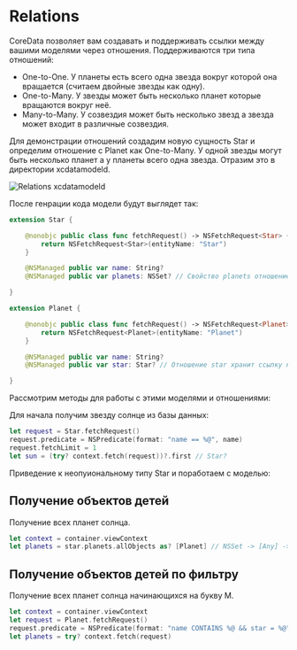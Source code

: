 # Relations
CoreData позволяет вам создавать и поддерживать ссылки между вашими моделями через отношения. Поддерживаются три типа отношений:
- One-to-One. У планеты есть всего одна звезда вокруг которой она вращается (считаем двойные звезды как одну).
- One-to-Many. У звезды может быть несколько планет которые вращаются вокруг неё.
- Many-to-Many. У созвездия может быть несколько звезд а звезда может входит в различные созвездия.

Для демонстрации отношений создадим новую сущность Star и определим отношение с Planet как One-to-Many. У одной звезды могут быть несколько планет а у планеты всего одна звезда. Отразим это в директории xcdatamodeld.

![Relations  xcdatamodeld](https://github.com/DenDmitriev/iOS-Interview/assets/65191747/9f882347-fb12-4bc4-b2f7-8660a28f5803)


После генрации кода модели будут выглядет так:
```swift
extension Star {

    @nonobjc public class func fetchRequest() -> NSFetchRequest<Star> {
        return NSFetchRequest<Star>(entityName: "Star")
    }

    @NSManaged public var name: String?
    @NSManaged public var planets: NSSet? // Свойство planets отношение один ко многим между двумя моделями.

}
```

```swift
extension Planet {

    @nonobjc public class func fetchRequest() -> NSFetchRequest<Planet> {
        return NSFetchRequest<Planet>(entityName: "Planet")
    }

    @NSManaged public var name: String?
    @NSManaged public var star: Star? // Отношение star хранит ссылку на свойство другой модели.

}
```

Рассмотрим методы для работы с этими моделями и отношениями:

Для начала получим звезду солнце из базы данных:
```swift
let request = Star.fetchRequest()
request.predicate = NSPredicate(format: "name == %@", name)
request.fetchLimit = 1
let sun = (try? context.fetch(request))?.first // Star?
```
Приведение к неопуиональному типу Star и поработаем с моделью:

## Получение объектов детей
Получение всеx планет солнца.
```swift
let context = container.viewContext
let planets = star.planets.allObjects as? [Planet] // NSSet -> [Any] -> [Planet]?
```

## Получение объектов детей по фильтру
Получение всех планет солнца начинающихся на букву М.
```swift
let context = container.viewContext
let request = Planet.fetchRequest()
request.predicate = NSPredicate(format: "name CONTAINS %@ && star = %@", "M", sun)
let planets = try? context.fetch(request)
```
